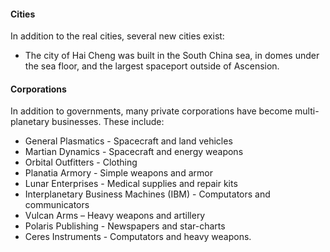 #### Cities
In addition to the real cities, several new cities exist:
- The city of Hai Cheng was built in the South China sea, in domes under the sea floor, and the largest spaceport outside of Ascension.
#### Corporations
In addition to governments, many private corporations have become multi-planetary businesses. These include:
- General Plasmatics - Spacecraft and land vehicles
- Martian Dynamics - Spacecraft and energy weapons
- Orbital Outfitters - Clothing
- Planatia Armory - Simple weapons and armor
- Lunar Enterprises - Medical supplies and repair kits
- Interplanetary Business Machines (IBM) - Computators and communicators
- Vulcan Arms – Heavy weapons and artillery
- Polaris Publishing - Newspapers and star-charts
- Ceres Instruments - Computators and heavy weapons.
